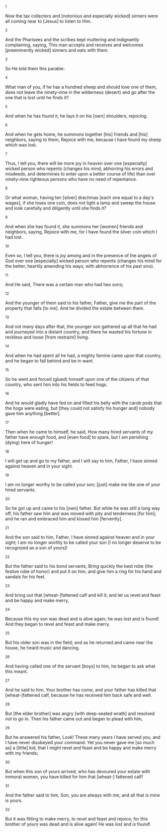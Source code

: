 <sup>1</sup> 

Now the tax collectors and [notorious and especially wicked] sinners were all coming near to [Jesus] to listen to Him. 

<sup>2</sup> 

And the Pharisees and the scribes kept muttering and indignantly complaining, saying, This man accepts and receives and welcomes [preeminently wicked] sinners and eats with them. 

<sup>3</sup> 

So He told them this parable: 

<sup>4</sup> 

What man of you, if he has a hundred sheep and should lose one of them, does not leave the ninety-nine in the wilderness (desert) and go after the one that is lost until he finds it? 

<sup>5</sup> 

And when he has found it, he lays it on his [own] shoulders, rejoicing. 

<sup>6</sup> 

And when he gets home, he summons together [his] friends and [his] neighbors, saying to them, Rejoice with me, because I have found my sheep which was lost. 

<sup>7</sup> 

Thus, I tell you, there will be more joy in heaven over one [especially] wicked person who repents (changes his mind, abhorring his errors and misdeeds, and determines to enter upon a better course of life) than over ninety-nine righteous persons who have no need of repentance. 

<sup>8</sup> 

Or what woman, having ten [silver] drachmas [each one equal to a day's wages], if she loses one coin, does not light a lamp and sweep the house and look carefully and diligently until she finds it? 

<sup>9</sup> 

And when she has found it, she summons her [women] friends and neighbors, saying, Rejoice with me, for I have found the silver coin which I had lost. 

<sup>10</sup> 

Even so, I tell you, there is joy among and in the presence of the angels of God over one [especially] wicked person who repents (changes his mind for the better, heartily amending his ways, with abhorrence of his past sins). 

<sup>11</sup> 

And He said, There was a certain man who had two sons; 

<sup>12</sup> 

And the younger of them said to his father, Father, give me the part of the property that falls [to me]. And he divided the estate between them. 

<sup>13</sup> 

And not many days after that, the younger son gathered up all that he had and journeyed into a distant country, and there he wasted his fortune in reckless and loose [from restraint] living. 

<sup>14</sup> 

And when he had spent all he had, a mighty famine came upon that country, and he began to fall behind and be in want. 

<sup>15</sup> 

So he went and forced (glued) himself upon one of the citizens of that country, who sent him into his fields to feed hogs. 

<sup>16</sup> 

And he would gladly have fed on and filled his belly with the carob pods that the hogs were eating, but [they could not satisfy his hunger and] nobody gave him anything [better]. 

<sup>17</sup> 

Then when he came to himself, he said, How many hired servants of my father have enough food, and [even food] to spare, but I am perishing (dying) here of hunger! 

<sup>18</sup> 

I will get up and go to my father, and I will say to him, Father, I have sinned against heaven and in your sight. 

<sup>19</sup> 

I am no longer worthy to be called your son; [just] make me like one of your hired servants. 

<sup>20</sup> 

So he got up and came to his [own] father. But while he was still a long way off, his father saw him and was moved with pity and tenderness [for him]; and he ran and embraced him and kissed him [fervently]. 

<sup>21</sup> 

And the son said to him, Father, I have sinned against heaven and in your sight; I am no longer worthy to be called your son [I no longer deserve to be recognized as a son of yours]! 

<sup>22</sup> 

But the father said to his bond servants, Bring quickly the best robe (the festive robe of honor) and put it on him; and give him a ring for his hand and sandals for his feet. 

<sup>23</sup> 

And bring out that [wheat-]fattened calf and kill it; and let us revel and feast and be happy and make merry, 

<sup>24</sup> 

Because this my son was dead and is alive again; he was lost and is found! And they began to revel and feast and make merry. 

<sup>25</sup> 

But his older son was in the field; and as he returned and came near the house, he heard music and dancing. 

<sup>26</sup> 

And having called one of the servant [boys] to him, he began to ask what this meant. 

<sup>27</sup> 

And he said to him, Your brother has come, and your father has killed that [wheat-]fattened calf, because he has received him back safe and well. 

<sup>28</sup> 

But [the elder brother] was angry [with deep-seated wrath] and resolved not to go in. Then his father came out and began to plead with him, 

<sup>29</sup> 

But he answered his father, Look! These many years I have served you, and I have never disobeyed your command. Yet you never gave me [so much as] a [little] kid, that I might revel and feast and be happy and make merry with my friends; 

<sup>30</sup> 

But when this son of yours arrived, who has devoured your estate with immoral women, you have killed for him that [wheat-] fattened calf! 

<sup>31</sup> 

And the father said to him, Son, you are always with me, and all that is mine is yours. 

<sup>32</sup> 

But it was fitting to make merry, to revel and feast and rejoice, for this brother of yours was dead and is alive again! He was lost and is found!